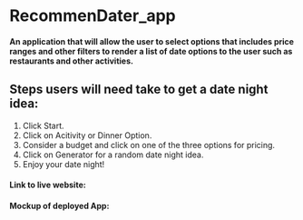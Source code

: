 # RecommenDater_app
#### An application that will allow the user to select options that includes price ranges and other filters to render a list of date options to the user such as restaurants and other activities.

## Steps users will need take to get a date night idea:

1. Click Start. 
2. Click on Acitivity or Dinner Option.
3. Consider a budget and click on one   of the three options for pricing.
4. Click on Generator for a random date night idea.
5. Enjoy your date night!


#### Link to live website:


#### Mockup of deployed App:



